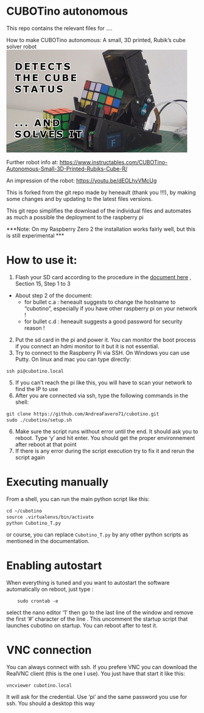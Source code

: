 # CUBOTino autonomous

This repo contains the relevant files for ....

How to make CUBOTino autonomous: A small, 3D printed, Rubik’s cube solver robot
![title image](/images/title.jpg)

Further robot info at: https://www.instructables.com/CUBOTino-Autonomous-Small-3D-Printed-Rubiks-Cube-R/

An impression of the robot: https://youtu.be/dEOLhvVMcUg

This is forked from the git repo made by heneault (thank you !!!), by making some changes and by updating to the latest files versions.

This git repo simplifies the download of the individual files and automates as much a possible the deployment to the raspberry pi

***Note: On my Raspberry Zero 2 the installation works fairly well, but this is still experimental ***

# How to use it:
1. Flash your SD card according to the procedure in the [document here](doc/How_to_make_CUBOTino_autonomous_robot_20220622.pdf) , Section 15, Step 1 to 3
  - About step 2 of the document:
    - for bullet c.a : heneault suggests to change the hostname to “cubotino”, especially if you have other raspberry pi on your network !
    - for bullet c.d : heneault suggests a good password for security reason !
2. Put the sd card in the pi and power it. You can monitor the boot process if you connect an hdmi monitor to it but it is not essential. 
3. Try to connect to the Raspberry Pi via SSH. On Windows you can use Putty. On linux and mac you can type directly:
```
ssh pi@cubotino.local
```
5. If you can’t reach the pi like this, you will have to scan your network to find the IP to use
6. After you are connected via ssh, type the following commands in the shell:
```
git clone https://github.com/AndreaFavero71/cubotino.git
sudo ./cubotino/setup.sh
```
6. Make sure the script runs without error until the end. It should ask you to reboot. Type ‘y’ and hit enter. You should get the proper environnement after reboot at that point
7. If there is any error during the script execution try to fix it and rerun the script again

# Executing manually
From a shell, you can run the main python script like this:
```
cd ~/cubotino
source .virtualenvs/bin/activate
python Cubotino_T.py
```
or course, you can replace `Cubotino_T.py` by any other python scripts as mentioned in the documentation.


# Enabling autostart
When everything is tuned and you want to autostart the software automatically on reboot, just type :
```
    sudo crontab -e
```
select the nano editor ‘1’ then go to the last line of the window and remove the first ‘#’ character of the line . This uncomment the startup script that launches cubotino on startup. You can reboot after to test it.

# VNC connection
You can always connect with ssh. If you prefere VNC you can download the RealVNC client (this is the one I use). You just have that start it like this:
```
vncviewer cubotino.local
```
It will ask for the credential. Use ‘pi’ and the same password you use for ssh. You should a desktop this way
